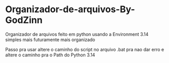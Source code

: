 # Organizador-de-arquivos-By-GodZinn
Organizador de arquivos feito em python usando a Environment 3.14 simples mais futuramente mais organizado

Passo pra usar altere o caminho do script no arquivo .bat pra nao dar erro e altere o caminho pra o Path do Python 3.14
